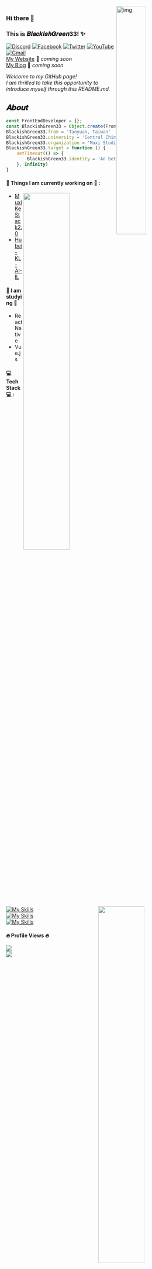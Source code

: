 <img align="right" alt="img" src="https://upload.cc/i1/2023/03/08/ZJ0lpa.jpg" width="40%" height="auto" />

### Hi there 👋 
### This is 𝑩𝒍𝒂𝒄𝒌𝒊𝒔𝒉𝑮𝒓𝒆𝒆𝒏33! ✨ 

[![Discord](https://img.shields.io/badge/Discord-%237289DA.svg?logo=discord&logoColor=white)](https://discord.gg/qFQuQvH) [![Facebook](https://img.shields.io/badge/Facebook-%231877F2.svg?logo=Facebook&logoColor=white)](https://facebook.com/blackishgreen.su) [![Twitter](https://img.shields.io/badge/Twitter-%231DA1F2.svg?logo=Twitter&logoColor=white)](https://twitter.com/BlackishGreen03) [![YouTube](https://img.shields.io/badge/YouTube-%23FF0000.svg?logo=YouTube&logoColor=white)](https://youtube.com/@BlackishGreen) [![Gmail](https://img.shields.io/badge/-Gmail-c14438?style=flat&logo=Gmail&logoColor=white)](s5460703@gmail.com)  
[My Website](https://bg-homepage.vercel.app/) 🚀 *coming soon*  
[My Blog](https://www.blackishgreen.link/) 🚀 *coming soon*

*Welcome to my GitHub page!*  
*I am thrilled to take this opportunity to introduce myself through this README.md.*

## 𝑨𝒃𝒐𝒖𝒕

```js
const FrontEndDeveloper = {};
const BlackishGreen33 = Object.create(FrontEndDeveloper)
BlackishGreen33.from = 'Taoyuan, Taiwan'
BlackishGreen33.university = 'Central China Normal University'
BlackishGreen33.organization = 'Muxi Studio'
BlackishGreen33.target = function () {
    setTimeout(() => {
        BlackishGreen33.identity = 'An better Full-stack engineer'
    }, Infinity)
}
```

 
#### 🌱 Things I am currently working on 🌱 : 
<img width="50%" align="right" src="https://github-readme-stats.vercel.app/api/top-langs/?username=BlackishGreen33&layout=compact&theme=merko" />
<img width="50%" align="right" src="https://github-readme-stats.vercel.app/api?username=BlackishGreen33&show_icons=true&hide_border=true&theme=merko" />

- [MuxiKeStack2.0](https://github.com/MuxiKeStack/muxiK-StackFrontend2.0)
- [Hubei-KL-AI-IL](https://github.com/Hubei-KL-AI-IL)

#### 🌻 I am studying 🌻
- React Native
- Vue.js

#### :computer: Tech Stack :computer: : 
<p>

[![My Skills](https://skillicons.dev/icons?i=html,css,js,ts,c,cpp,cs,py)](https://skillicons.dev)
<br/>
[![My Skills](https://skillicons.dev/icons?i=nextjs,react,nodejs,electron,tailwind,sass,webpack,docker)](https://skillicons.dev)
<br/>
[![My Skills](https://skillicons.dev/icons?i=mysql,firebase,mongodb,unity,unreal,arduino)](https://skillicons.dev)

</p>

#### 🔥 Profile Views 🔥
![](https://count.getloli.com/get/@BlackishGreen33.github.readme)  
[![](https://visitcount.itsvg.in/api?id=ortonikc&icon=6&color=0)](https://visitcount.itsvg.in)
